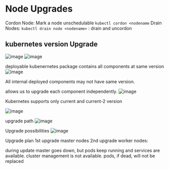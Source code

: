 # Node Upgrades
Cordon Node: Mark a node unschedulable
`kubectl cordon <nodename`
Drain Nodes:
`kubectl drain node <nodename>` : drain and uncordon

## kubernetes version Upgrade
![image](https://user-images.githubusercontent.com/17488415/123371966-51df3b80-d5a0-11eb-8206-610ccb132be0.png)
![image](https://user-images.githubusercontent.com/17488415/123371999-61f71b00-d5a0-11eb-8ee9-616d6a9489fd.png)

deployable kubenernetes package contains all components at same version
![image](https://user-images.githubusercontent.com/17488415/123376623-6a535400-d5a8-11eb-93ec-89cd8af99fd2.png)


All internal deployed components may not have same version. 

allows us to upgrade each component independently.
![image](https://user-images.githubusercontent.com/17488415/123376835-c4ecb000-d5a8-11eb-8eec-a4b06de87665.png)

Kubernetes supports only current and current-2 version

![image](https://user-images.githubusercontent.com/17488415/123376979-ff564d00-d5a8-11eb-8a7a-7d3c7af57f40.png)

upgrade path
![image](https://user-images.githubusercontent.com/17488415/123377000-08dfb500-d5a9-11eb-9205-2e8f4adac23c.png)

Upgrade possibilities
![image](https://user-images.githubusercontent.com/17488415/123377068-1f860c00-d5a9-11eb-83cb-00356b3b00e9.png)

Upgrade plan
1st upgrade master nodes
2nd upgrade worker nodes:

during update master goes down, but pods keep running and services are available.
cluster management is not available. pods, if dead, will not be replaced
